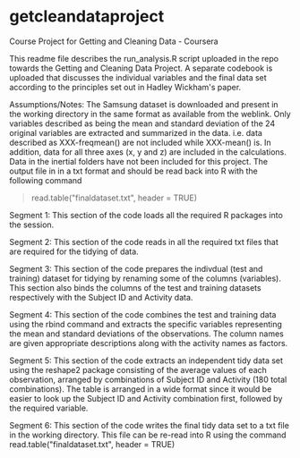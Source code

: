 # getcleandataproject
Course Project for Getting and Cleaning Data - Coursera

This readme file describes the run_analysis.R script uploaded in the repo towards the Getting and Cleaning Data Project.
A separate codebook is uploaded that discusses the individual variables and the final data set according to the principles set out in Hadley Wickham's paper.

Assumptions/Notes: 
The Samsung dataset is downloaded and present in the working directory in the same format as available from the weblink.
Only variables described as being the mean and standard deviation of the 24 original variables are extracted and summarized in the data. i.e. data described as XXX-freqmean() are not included while XXX-mean() is. 
In addition, data for all three axes (x, y and z) are included in the calculations.
Data in the inertial folders have not been included for this project.
The output file in in a txt format and should be read back into R with the following command
> read.table("finaldataset.txt", header = TRUE)

Segment 1: 
This section of the code loads all the required R packages into the session.

Segment 2:
This section of the code reads in all the required txt files that are required for the tidying of data.

Segment 3:
This section of the code prepares the indivdual (test and training) dataset for tidying by renaming some of the columns (variables).
This section also binds the columns of the test and training datasets respectively with the Subject ID and Activity data.

Segment 4:
This section of the code combines the test and training data using the rbind command and extracts the specific variables representing the mean and standard deviations of the observations. 
The column names are given appropriate descriptions along with the activity names as factors.

Segment 5:
This section of the code extracts an independent tidy data set using the reshape2 package consisting of the average values of each observation, arranged by combinations of Subject ID and Activity (180 total combinations). 
The table is arranged in a wide format since it would be easier to look up the Subject ID and Activity combination first, followed by the required variable. 

Segment 6:
This section of the code writes the final tidy data set to a txt file in the working directory.
This file can be re-read into R using the command read.table("finaldataset.txt", header = TRUE)
